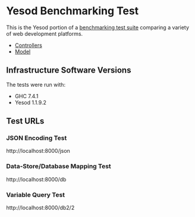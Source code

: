 # Yesod Benchmarking Test

This is the Yesod portion of a [benchmarking test suite](../) comparing a variety of web development platforms.

* [Controllers](bench/Application.hs)
* [Model](bench/config/models)

## Infrastructure Software Versions
The tests were run with:
* GHC 7.4.1
* Yesod 1.1.9.2

## Test URLs
### JSON Encoding Test

http://localhost:8000/json

### Data-Store/Database Mapping Test

http://localhost:8000/db

### Variable Query Test

http://localhost:8000/db2/2
